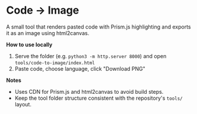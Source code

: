 # Code → Image

A small tool that renders pasted code with Prism.js highlighting and exports it as an image using html2canvas.

**How to use locally**
1. Serve the folder (e.g. `python3 -m http.server 8000`) and open `tools/code-to-image/index.html`
2. Paste code, choose language, click "Download PNG"

**Notes**
- Uses CDN for Prism.js and html2canvas to avoid build steps.
- Keep the tool folder structure consistent with the repository's `tools/` layout.
